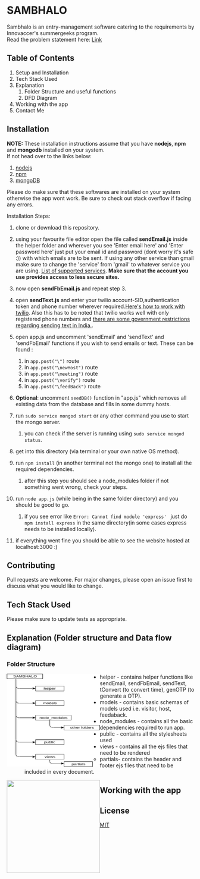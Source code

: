 # SAMBHALO
Sambhalo is an entry-management software catering to the requirements by Innovaccer's summergeeks program.   
Read the problem statement here: [Link](https://summergeeks.in/static/assignments/summergeeks%202020%20-%20SDE%20Assignment.pdf)


## Table of Contents

1. Setup and Installation
3. Tech Stack Used
4. Explanation
   1. Folder Structure and useful functions
   2. DFD Diagram
5. Working with the app
6. Contact Me 

## Installation
**NOTE:** These installation instructions assume that you have **nodejs**, **npm** and **mongodb** installed on your system.  
If not head over to the links below:
1. [nodejs](https://nodejs.org/en/download/)
2. [npm](https://www.npmjs.com/get-npm)
3. [mongoDB](https://docs.mongodb.com/manual/installation/)  
 
Please do make sure that these softwares are installed on your system otherwise the app wont work. Be sure to check out stack overflow if facing any errors.

Installation Steps:
1. clone or download this repository.
2. using your favourite file editor open the file called **sendEmail.js** inside the helper folder and wherever you see 'Enter email here' and 'Enter password here' just put your email id and password (dont worry it's safe :)) with which emails are to be sent. If using any other service than gmail make sure to change the 'service' from 'gmail' to whatever service you are using. [List of supported services](https://nodemailer.com/smtp/well-known/).
**Make sure that the account you use provides access to less secure sites.** 
3. now open **sendFbEmail.js** and repeat step 3.
4. open **sendText.js** and enter your twilio account-SID,authentication token and phone number wherever required.[Here's how to work with twilio](https://www.twilio.com/docs/sms/tutorials/how-to-send-sms-messages-node-js). Also this has to be noted that twilio works well with only registered phone numbers and [there are some government restrictions regarding sending text in India.](https://support.twilio.com/hc/en-us/articles/223134167-Limitations-sending-SMS-messages-to-Indian-mobile-devices).

5. open app.js and uncomment 'sendEmail' and 'sendText' and 'sendFbEmail' functions if you wish to send emails or text. These can be found :
    1. in `app.post("\")` route
    2. in `app.post("\newHost")` route
    3. in `app.post("\meeting")` route
    4. in `app.post("\verify")` route 
    5. in `app.post("\feedBack")` route 

6. **Optional**: uncomment `seedDB()` function in "app.js" which removes all existing data from the database and fills in some dummy hosts.

7. run `sudo service mongod start` or any other command you use to start the mongo server.
   1. you can check if the server is running using `sudo service mongod status`.

8. get into this directory (via terminal or your own native OS method).

9. run `npm install` (in another terminal not the mongo one) to install all the required dependencies.
   1. after this step you should see a node_modules folder if not something went wrong, check your steps.

10. run `node app.js` (while being in the same folder directory) and you should be good to go.
    1. if you see error like `Error: Cannot find module 'express'
` just do `npm install express` in the same directory(in some cases express needs to be installed locally). 

11. if everything went fine you should be able to see the website hosted at localhost:3000 :)

## Contributing
Pull requests are welcome. For major changes, please open an issue first to discuss what you would like to change.

## Tech Stack Used

Please make sure to update tests as appropriate.

## Explanation (Folder structure and Data flow diagram)
### Folder Structure 
<img align="left" width="250" height="250" src="/images/structure?raw=true">
<div>
   <list>
      <ul>
         <li>helper - contains helper functions like sendEmail, sendFbEmail, sendText, tConvert (to convert time), genOTP (to generate a OTP).</li>
         <li>models - contains basic schemas of models used i.e. visitor, host, feedaback.</li>
         <li>node_modules - contains all the basic dependencies required to run app.</li>
         <li>public - contains all the stylesheets used</li>
         <li>views - contains all the ejs files that need to be rendered
            <ul><li>partials- contains the header and footer ejs files that need to be included in every document.</li></ul>
         </li>
      </ul>
   </list>
</div>
<img align="left" width="250" height="250" src="/images/dfd?raw=true">

## Working with the app




## License
[MIT](https://choosealicense.com/licenses/mit/)
